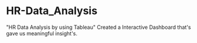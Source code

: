 # HR-Data_Analysis
"HR Data Analysis by using Tableau" Created a Interactive Dashboard that's gave us meaningful insight's.
